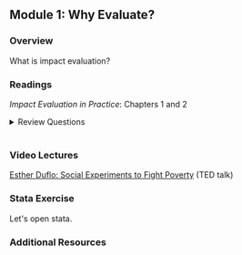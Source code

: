 ## Module 1: Why Evaluate?  

### Overview  
What is impact evaluation?  

### Readings
_Impact Evaluation in Practice_: Chapters 1 and 2  

<details><summary>Review Questions</summary>
  <br>
  1. What was Progresa?
</details>

<br>

### Video Lectures  
[Esther Duflo:  Social Experiments to Fight Poverty](https://www.ted.com/talks/esther_duflo_social_experiments_to_fight_poverty?language=en) (TED talk)  

### Stata Exercise
Let's open stata.

### Additional Resources
